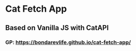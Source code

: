 # Cat Fetch App
## Based on Vanilla JS with CatAPI
### GP: https://bondarevlife.github.io/cat-fetch-app/

